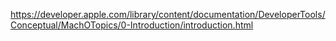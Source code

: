





https://developer.apple.com/library/content/documentation/DeveloperTools/Conceptual/MachOTopics/0-Introduction/introduction.html